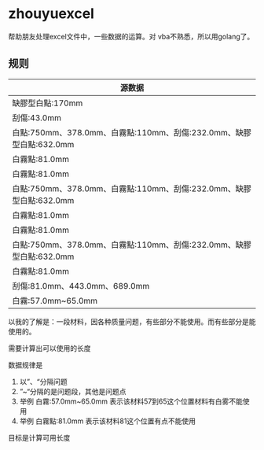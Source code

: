 # zhouyuexcel
帮助朋友处理excel文件中，一些数据的运算。对 vba不熟悉，所以用golang了。



## 规则

| 源数据 |
| ---------------- |
| 缺膠型白點:170mm |
| 刮傷:43.0mm      |
| 白點:750mm、378.0mm、白霧點:110mm、刮傷:232.0mm、缺膠型白點:632.0mm |
| 白霧點:81.0mm                                                |
| 白霧點:81.0mm                                                |
| 白點:750mm、378.0mm、白霧點:110mm、刮傷:232.0mm、缺膠型白點:632.0mm |
| 白霧點:81.0mm                                                |
| 白霧點:81.0mm                                                |
| 白點:750mm、378.0mm、白霧點:110mm、刮傷:232.0mm、缺膠型白點:632.0mm |
| 白霧點:81.0mm                                                |
| 刮傷:81.0mm、443.0mm、689.0mm                                |
|白霧:57.0mm~65.0mm |


以我的了解是：一段材料，因各种质量问题，有些部分不能使用。而有些部分是能使用的。

需要计算出可以使用的长度

数据规律是

1. 以”、“分隔问题
2. ”~“分隔的是问题段，其他是问题点
3. 举例 白霧:57.0mm~65.0mm 表示该材料57到65这个位置材料有白雾不能使用
4. 举例 白霧點:81.0mm 表示该材料81这个位置有点不能使用

目标是计算可用长度